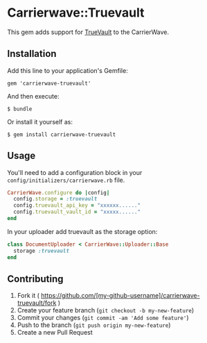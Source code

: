 # Carrierwave::Truevault

This gem adds support for [TrueVault](https://truevault.com) to the CarrierWave.

## Installation

Add this line to your application's Gemfile:

    gem 'carrierwave-truevault'

And then execute:

    $ bundle

Or install it yourself as:

    $ gem install carrierwave-truevault

## Usage

You'll need to add a configuration block in your ```
config/initializers/carrierwave.rb ``` file.

```ruby
CarrierWave.configure do |config|
  config.storage = :truevault
  config.truevault_api_key = "xxxxxx......"
  config.truevault_vault_id = "xxxxx......"
end
```

In your uploader add truevault as the storage option:

```ruby
class DocumentUploader < CarrierWave::Uploader::Base
  storage :truevault
end
```

## Contributing

1. Fork it ( https://github.com/[my-github-username]/carrierwave-truevault/fork )
2. Create your feature branch (`git checkout -b my-new-feature`)
3. Commit your changes (`git commit -am 'Add some feature'`)
4. Push to the branch (`git push origin my-new-feature`)
5. Create a new Pull Request

